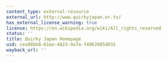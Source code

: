 ```yaml
---
content_type: external-resource
external_url: http://www.quirkyjapan.or.tv/
has_external_license_warning: true
license: https://en.wikipedia.org/wiki/All_rights_reserved
status: ''
title: Quirky Japan Homepage
uid: cea98bb8-61ae-4823-9a7a-f4963985d032
wayback_url: ''
---
```

